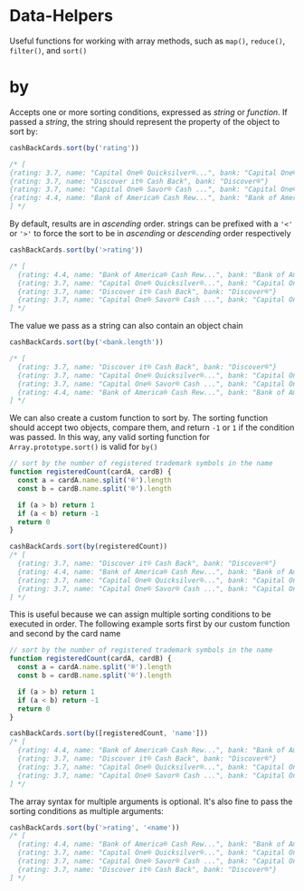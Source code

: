 # Data-Helpers
Useful functions for working with array methods, such as `map()`, `reduce()`, `filter()`, and `sort()`


# by
Accepts one or more sorting conditions, expressed as _string_ or _function_. If passed a _string_, the string should represent the property of the object to sort by:

```javascript
cashBackCards.sort(by('rating'))

/* [
{rating: 3.7, name: "Capital One® Quicksilver®...", bank: "Capital One®"}
{rating: 3.7, name: "Discover it® Cash Back", bank: "Discover®"}
{rating: 3.7, name: "Capital One® Savor® Cash ...", bank: "Capital One®"}
{rating: 4.4, name: "Bank of America® Cash Rew...", bank: "Bank of America®"}
] */
```

By default, results are in _ascending_ order. strings can be prefixed with a `'<'` or `'>'` to force the sort to be in _ascending_ or _descending_ order respectively

```javascript
cashBackCards.sort(by('>rating'))

/* [
  {rating: 4.4, name: "Bank of America® Cash Rew...", bank: "Bank of America®"}
  {rating: 3.7, name: "Capital One® Quicksilver®...", bank: "Capital One®"}
  {rating: 3.7, name: "Discover it® Cash Back", bank: "Discover®"}
  {rating: 3.7, name: "Capital One® Savor® Cash ...", bank: "Capital One®"}
] */
```

The value we pass as a string can also contain an object chain
```javascript
cashBackCards.sort(by('<bank.length'))

/* [
  {rating: 3.7, name: "Discover it® Cash Back", bank: "Discover®"}
  {rating: 3.7, name: "Capital One® Quicksilver®...", bank: "Capital One®"}
  {rating: 3.7, name: "Capital One® Savor® Cash ...", bank: "Capital One®"}
  {rating: 4.4, name: "Bank of America® Cash Rew...", bank: "Bank of America®"}
] */
```


We can also create a custom function to sort by. The sorting function should accept two objects, compare them, and return `-1` or `1` if the condition was passed. In this way, any valid sorting function for `Array.prototype.sort()` is valid for `by()`

```javascript
// sort by the number of registered trademark symbols in the name
function registeredCount(cardA, cardB) {
  const a = cardA.name.split('®').length
  const b = cardB.name.split('®').length

  if (a > b) return 1
  if (a < b) return -1
  return 0
}

cashBackCards.sort(by(registeredCount))
/* [
  {rating: 3.7, name: "Discover it® Cash Back", bank: "Discover®"}
  {rating: 4.4, name: "Bank of America® Cash Rew...", bank: "Bank of America®"}
  {rating: 3.7, name: "Capital One® Quicksilver®...", bank: "Capital One®"}
  {rating: 3.7, name: "Capital One® Savor® Cash ...", bank: "Capital One®"}
] */
```

This is useful because we can assign multiple sorting conditions to be executed in order. The following example sorts first by our custom function and second by the card name

```javascript
// sort by the number of registered trademark symbols in the name
function registeredCount(cardA, cardB) {
  const a = cardA.name.split('®').length
  const b = cardB.name.split('®').length

  if (a > b) return 1
  if (a < b) return -1
  return 0
}

cashBackCards.sort(by([registeredCount, 'name']))
/* [
  {rating: 4.4, name: "Bank of America® Cash Rew...", bank: "Bank of America®"}
  {rating: 3.7, name: "Discover it® Cash Back", bank: "Discover®"}
  {rating: 3.7, name: "Capital One® Quicksilver®...", bank: "Capital One®"}
  {rating: 3.7, name: "Capital One® Savor® Cash ...", bank: "Capital One®"}
] */
```

The array syntax for multiple arguments is optional. It's also fine to pass the sorting conditions as multiple arguments:

```javascript
cashBackCards.sort(by('>rating', '<name'))
/* [
  {rating: 4.4, name: "Bank of America® Cash Rew...", bank: "Bank of America®"}
  {rating: 3.7, name: "Capital One® Quicksilver®...", bank: "Capital One®"}
  {rating: 3.7, name: "Capital One® Savor® Cash ...", bank: "Capital One®"}
  {rating: 3.7, name: "Discover it® Cash Back", bank: "Discover®"}
] */
```
